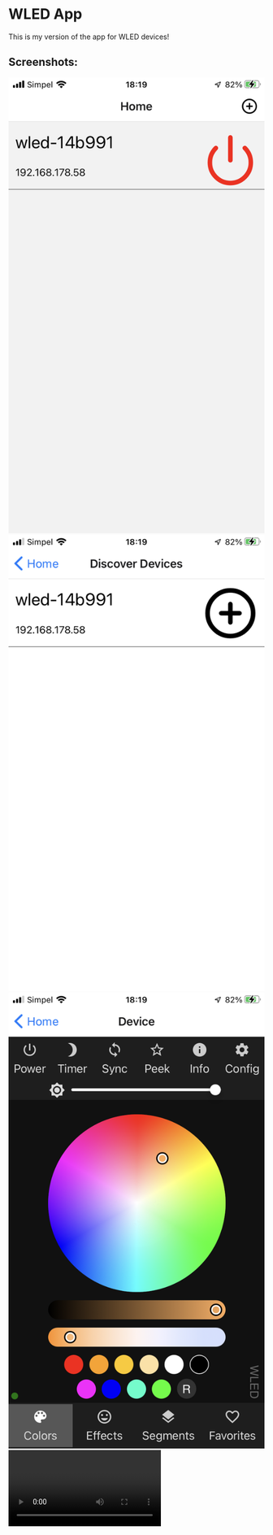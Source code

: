 # WLED App

This is my version of the app for WLED devices!

## Screenshots:

![Homescreen of WLED App](./Screenshots/HomeScreen.png)
![Discovery screen of WLED App](./Screenshots/DiscoverScreen.png)
![Device screen of WLED App](./Screenshots/DeviceScreen.png)
![Video of WLED App](./Screenshots/video.mp4)
